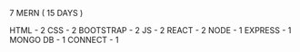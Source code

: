 7 MERN ( 15 DAYS )



HTML - 2
CSS - 2
BOOTSTRAP - 2
JS - 2
REACT - 2
NODE - 1
EXPRESS - 1
MONGO DB - 1
CONNECT - 1 